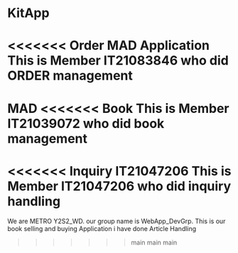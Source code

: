 # KitApp
<<<<<<< Order
MAD Application
This is Member IT21083846 who did ORDER management
=======
MAD
<<<<<<< Book
This is Member IT21039072 who did book management
=======
<<<<<<< Inquiry
IT21047206
This is Member IT21047206 who did inquiry handling
=======
We are METRO Y2S2_WD. our group name is WebApp_DevGrp.
This is our book selling and buying Application
i have done Article Handling
>>>>>>> main
>>>>>>> main
>>>>>>> main
